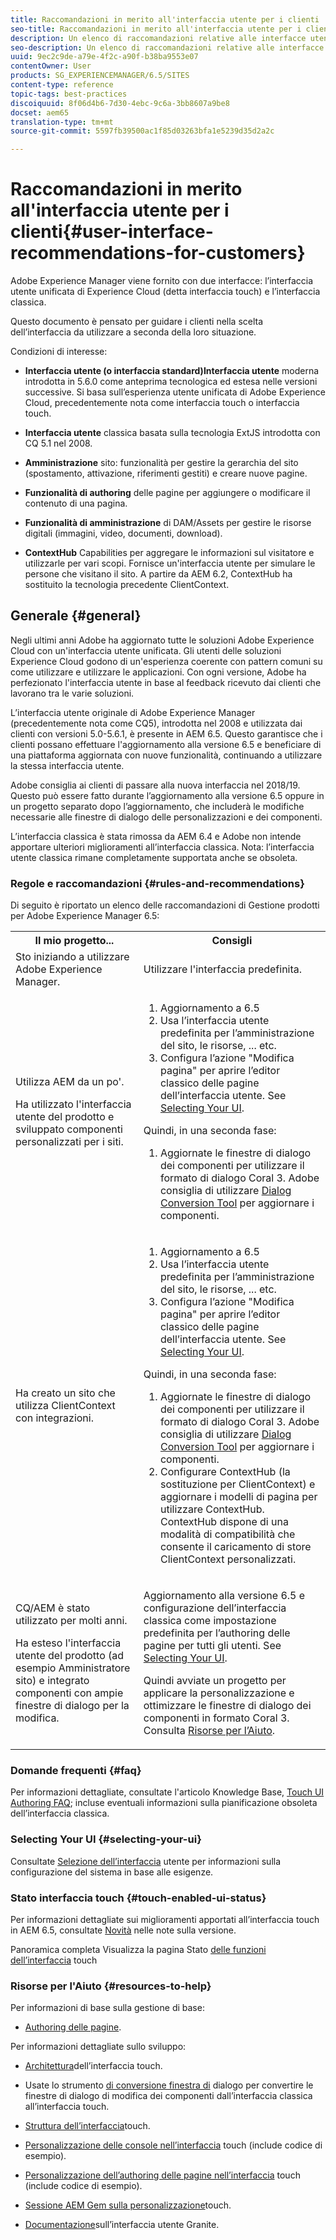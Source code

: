 ```yaml
---
title: Raccomandazioni in merito all'interfaccia utente per i clienti
seo-title: Raccomandazioni in merito all'interfaccia utente per i clienti
description: Un elenco di raccomandazioni relative alle interfacce utente classiche e ottimizzate per il tocco.
seo-description: Un elenco di raccomandazioni relative alle interfacce utente classiche e ottimizzate per il tocco.
uuid: 9ec2c9de-a79e-4f2c-a90f-b38ba9553e07
contentOwner: User
products: SG_EXPERIENCEMANAGER/6.5/SITES
content-type: reference
topic-tags: best-practices
discoiquuid: 8f06d4b6-7d30-4ebc-9c6a-3bb8607a9be8
docset: aem65
translation-type: tm+mt
source-git-commit: 5597fb39500ac1f85d03263bfa1e5239d35d2a2c

---
```



# Raccomandazioni in merito all&#39;interfaccia utente per i clienti{#user-interface-recommendations-for-customers}

Adobe Experience Manager viene fornito con due interfacce: l’interfaccia utente unificata di Experience Cloud (detta interfaccia touch) e l’interfaccia classica.

Questo documento è pensato per guidare i clienti nella scelta dell’interfaccia da utilizzare a seconda della loro situazione.

Condizioni di interesse:

* **Interfaccia utente (o interfaccia standard)Interfaccia utente** moderna introdotta in 5.6.0 come anteprima tecnologica ed estesa nelle versioni successive. Si basa sull’esperienza utente unificata di Adobe Experience Cloud, precedentemente nota come interfaccia touch o interfaccia touch.

* **Interfaccia utente** classica basata sulla tecnologia ExtJS introdotta con CQ 5.1 nel 2008.

* **Amministrazione** sito: funzionalità per gestire la gerarchia del sito (spostamento, attivazione, riferimenti gestiti) e creare nuove pagine.

* **Funzionalità di authoring** delle pagine per aggiungere o modificare il contenuto di una pagina.

* **Funzionalità di amministrazione** di DAM/Assets per gestire le risorse digitali (immagini, video, documenti, download).

* **ContextHub** Capabilities per aggregare le informazioni sul visitatore e utilizzarle per vari scopi. Fornisce un&#39;interfaccia utente per simulare le persone che visitano il sito. A partire da AEM 6.2, ContextHub ha sostituito la tecnologia precedente ClientContext.

## Generale {#general}

Negli ultimi anni Adobe ha aggiornato tutte le soluzioni Adobe Experience Cloud con un&#39;interfaccia utente unificata. Gli utenti delle soluzioni Experience Cloud godono di un&#39;esperienza coerente con pattern comuni su come utilizzare e utilizzare le applicazioni. Con ogni versione, Adobe ha perfezionato l&#39;interfaccia utente in base al feedback ricevuto dai clienti che lavorano tra le varie soluzioni.

L’interfaccia utente originale di Adobe Experience Manager (precedentemente nota come CQ5), introdotta nel 2008 e utilizzata dai clienti con versioni 5.0-5.6.1, è presente in AEM 6.5. Questo garantisce che i clienti possano effettuare l&#39;aggiornamento alla versione 6.5 e beneficiare di una piattaforma aggiornata con nuove funzionalità, continuando a utilizzare la stessa interfaccia utente.

Adobe consiglia ai clienti di passare alla nuova interfaccia nel 2018/19. Questo può essere fatto durante l’aggiornamento alla versione 6.5 oppure in un progetto separato dopo l’aggiornamento, che includerà le modifiche necessarie alle finestre di dialogo delle personalizzazioni e dei componenti.

L’interfaccia classica è stata rimossa da AEM 6.4 e Adobe non intende apportare ulteriori miglioramenti all’interfaccia classica. Nota: l’interfaccia utente classica rimane completamente supportata anche se obsoleta.

### Regole e raccomandazioni {#rules-and-recommendations}

Di seguito è riportato un elenco delle raccomandazioni di Gestione prodotti per Adobe Experience Manager 6.5:

<table>
 <tbody>
  <tr>
   <th>Il mio progetto...</th>
   <th>Consigli</th>
  </tr>
  <tr>
   <td>Sto iniziando a utilizzare Adobe Experience Manager.</td>
   <td>Utilizzare l'interfaccia predefinita.</td>
  </tr>
  <tr>
   <td><p>Utilizza AEM da un po'.</p> <p>Ha utilizzato l'interfaccia utente del prodotto e sviluppato componenti personalizzati per i siti.<br /> </p> </td>
   <td>
    <ol>
     <li>Aggiornamento a 6.5</li>
     <li>Usa l’interfaccia utente predefinita per l’amministrazione del sito, le risorse, ... etc.<br /> </li>
     <li>Configura l’azione "Modifica pagina" per aprire l’editor classico delle pagine dell’interfaccia utente. See <a href="#selecting-your-ui">Selecting Your UI</a>.</li>
    </ol> <p>Quindi, in una seconda fase:</p>
    <ol>
     <li>Aggiornate le finestre di dialogo dei componenti per utilizzare il formato di dialogo Coral 3. Adobe consiglia di utilizzare <a href="/help/sites-developing/dialog-conversion.md">Dialog Conversion Tool</a> per aggiornare i componenti.</li>
    </ol> </td>
  </tr>
  <tr>
   <td>Ha creato un sito che utilizza ClientContext con integrazioni.<br /> </td>
   <td>
    <ol>
     <li>Aggiornamento a 6.5</li>
     <li>Usa l’interfaccia utente predefinita per l’amministrazione del sito, le risorse, ... etc.</li>
     <li>Configura l’azione "Modifica pagina" per aprire l’editor classico delle pagine dell’interfaccia utente. See <a href="#selecting-your-ui">Selecting Your UI</a>.</li>
    </ol> <p>Quindi, in una seconda fase:</p>
    <ol>
     <li>Aggiornate le finestre di dialogo dei componenti per utilizzare il formato di dialogo Coral 3. Adobe consiglia di utilizzare <a href="/help/sites-developing/dialog-conversion.md">Dialog Conversion Tool</a> per aggiornare i componenti.</li>
     <li>Configurare ContextHub (la sostituzione per ClientContext) e aggiornare i modelli di pagina per utilizzare ContextHub. ContextHub dispone di una modalità di compatibilità che consente il caricamento di store ClientContext personalizzati.</li>
    </ol> </td>
  </tr>
  <tr>
   <td><p>CQ/AEM è stato utilizzato per molti anni.</p> <p>Ha esteso l'interfaccia utente del prodotto (ad esempio Amministratore sito) e integrato componenti con ampie finestre di dialogo per la modifica.</p> </td>
   <td><p>Aggiornamento alla versione 6.5 e configurazione dell’interfaccia classica come impostazione predefinita per l’authoring delle pagine per tutti gli utenti. See <a href="#selecting-your-ui">Selecting Your UI</a>.</p> <p>Quindi avviate un progetto per applicare la personalizzazione e ottimizzare le finestre di dialogo dei componenti in formato Coral 3. Consulta <a href="#resources-to-help">Risorse per l’Aiuto</a>.<br /> </p> </td>
  </tr>
 </tbody>
</table>

### Domande frequenti {#faq}

Per informazioni dettagliate, consultate l&#39;articolo Knowledge Base, [Touch UI Authoring FAQ](https://helpx.adobe.com/experience-manager/kb/index/touchui_faq.html); incluse eventuali informazioni sulla pianificazione obsoleta dell’interfaccia classica.

### Selecting Your UI {#selecting-your-ui}

Consultate [Selezione dell’interfaccia](/help/sites-authoring/select-ui.md) utente per informazioni sulla configurazione del sistema in base alle esigenze.

### Stato interfaccia touch {#touch-enabled-ui-status}

Per informazioni dettagliate sui miglioramenti apportati all’interfaccia touch in AEM 6.5, consultate [Novità](/help/release-notes/release-notes.md#what-s-new) nelle note sulla versione.

Panoramica completa Visualizza la pagina Stato [delle funzioni dell’interfaccia](/help/release-notes/touch-ui-features-status.md) touch

### Risorse per l&#39;Aiuto {#resources-to-help}

Per informazioni di base sulla gestione di base:

* [Authoring delle pagine](/help/sites-authoring/page-authoring.md).

Per informazioni dettagliate sullo sviluppo:

* [Architettura](/help/sites-developing/touch-ui-concepts.md)dell’interfaccia touch.
* Usate lo strumento [di conversione finestra di](/help/sites-developing/dialog-conversion.md) dialogo per convertire le finestre di dialogo di modifica dei componenti dall’interfaccia classica all’interfaccia touch.

* [Struttura dell’interfaccia](/help/sites-developing/touch-ui-structure.md)touch.

* [Personalizzazione delle console nell’interfaccia](/help/sites-developing/customizing-consoles-touch.md) touch (include codice di esempio).

* [Personalizzazione dell’authoring delle pagine nell’interfaccia](/help/sites-developing/customizing-page-authoring-touch.md) touch (include codice di esempio).

* [Sessione AEM Gem sulla personalizzazione](https://docs.adobe.com/content/ddc/en/gems/user-interface-customization-for-aem-6.html)touch.
* [Documentazione](https://helpx.adobe.com/experience-manager/6-5/sites/developing/using/reference-materials/granite-ui/api/index.html)sull’interfaccia utente Granite.

